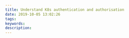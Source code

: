 ```yaml
---
title: Understand K8s authentication and authorisation
date: 2019-10-05 13:02:26
tags:
keywords:
description:
---
```

